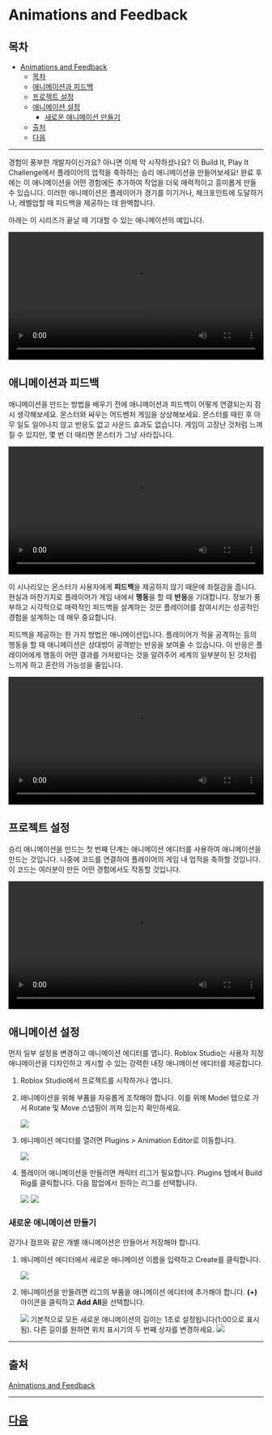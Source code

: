# Animations and Feedback

## 목차
- [Animations and Feedback](#animations-and-feedback)
  - [목차](#목차)
  - [애니메이션과 피드백](#애니메이션과-피드백)
  - [프로젝트 설정](#프로젝트-설정)
  - [애니메이션 설정](#애니메이션-설정)
    - [새로운 애니메이션 만들기](#새로운-애니메이션-만들기)
  - [출처](#출처)
  - [다음](#다음)

---
경험이 풍부한 개발자이신가요? 아니면 이제 막 시작하셨나요? 이 Build It, Play It Challenge에서 플레이어의 업적을 축하하는 승리 애니메이션을 만들어보세요! 완료 후에는 이 애니메이션을 어떤 경험에든 추가하여 작업을 더욱 매력적이고 흥미롭게 만들 수 있습니다. 이러한 애니메이션은 플레이어가 경기를 이기거나, 체크포인트에 도달하거나, 레벨업할 때 피드백을 제공하는 데 완벽합니다.

아래는 이 시리즈가 끝날 때 기대할 수 있는 애니메이션의 예입니다.

<video controls src="../img/04_02_Animations_and_Feedback/victoryPose_finalSingleObbyExample_web.mp4" width="100%"></video>

## 애니메이션과 피드백

애니메이션을 만드는 방법을 배우기 전에 애니메이션과 피드백이 어떻게 연결되는지 잠시 생각해보세요. 몬스터와 싸우는 어드벤처 게임을 상상해보세요. 몬스터를 때린 후 아무 일도 일어나지 않고 반응도 없고 사운드 효과도 없습니다. 게임이 고장난 것처럼 느껴질 수 있지만, 몇 번 더 때리면 몬스터가 그냥 사라집니다.

<video controls src="../img/04_02_Animations_and_Feedback/showNPCAnimationsFeedback_noFeedback.mp4" width="100%"></video>

이 시나리오는 몬스터가 사용자에게 **피드백**을 제공하지 않기 때문에 좌절감을 줍니다. 현실과 마찬가지로 플레이어가 게임 내에서 **행동**을 할 때 **반응**을 기대합니다. 정보가 풍부하고 시각적으로 매력적인 피드백을 설계하는 것은 플레이어를 참여시키는 성공적인 경험을 설계하는 데 매우 중요합니다.

피드백을 제공하는 한 가지 방법은 애니메이션입니다. 플레이어가 적을 공격하는 등의 행동을 할 때 애니메이션은 상대방이 공격받는 반응을 보여줄 수 있습니다. 이 반응은 플레이어에게 행동이 어떤 결과를 가져왔다는 것을 알려주어 세계의 일부분이 된 것처럼 느끼게 하고 혼란의 가능성을 줄입니다.

<video controls src="../img/04_02_Animations_and_Feedback/showNPCAnimationsFeedback_withFeedback.mp4" width="100%"></video>

## 프로젝트 설정

승리 애니메이션을 만드는 첫 번째 단계는 애니메이션 에디터를 사용하여 애니메이션을 만드는 것입니다. 나중에 코드를 연결하여 플레이어의 게임 내 업적을 축하할 것입니다. 이 코드는 여러분이 만든 어떤 경험에서도 작동할 것입니다.

<video controls src="../img/04_02_Animations_and_Feedback/showFinalAnimation_singleAlt.mp4" width="100%"></video>

## 애니메이션 설정

먼저 일부 설정을 변경하고 애니메이션 에디터를 엽니다. Roblox Studio는 사용자 지정 애니메이션을 디자인하고 게시할 수 있는 강력한 내장 애니메이션 에디터를 제공합니다.

1. Roblox Studio에서 프로젝트를 시작하거나 엽니다.
2. 애니메이션을 위해 부품을 자유롭게 조작해야 합니다. 이를 위해 Model 탭으로 가서 Rotate 및 Move 스냅핑이 꺼져 있는지 확인하세요.

   <img src="../img/04_02_Animations_and_Feedback/turn-off-snap.png.webp" />

3. 애니메이션 에디터를 열려면 Plugins > Animation Editor로 이동합니다.

   <img src="../img/04_02_Animations_and_Feedback/open-animation-editor.png.webp" />

4. 플레이어 애니메이션을 만들려면 캐릭터 리그가 필요합니다. Plugins 탭에서 Build Rig를 클릭합니다. 다음 팝업에서 원하는 리그를 선택합니다.

   <GridContainer numColumns="2">
     <img src="../img/04_02_Animations_and_Feedback/bipi_t2_createRig_rigBuilder.jpg.webp" />
     <img src="../img/04_02_Animations_and_Feedback/bipi_t2_createRig_showRig.jpg.webp" />
   </GridContainer>

### 새로운 애니메이션 만들기

걷기나 점프와 같은 개별 애니메이션은 만들어서 저장해야 합니다.

1. 애니메이션 에디터에서 새로운 애니메이션 이름을 입력하고 Create를 클릭합니다.

   <img src="../img/04_02_Animations_and_Feedback/ccs2020_t2_createAnimationName.png.webp" />

2. 애니메이션을 만들려면 리그의 부품을 애니메이션 에디터에 추가해야 합니다. **(+)** 아이콘을 클릭하고 **Add All**을 선택합니다.

   <img src="../img/04_02_Animations_and_Feedback/ccs2020_t2_clickAEPlus.png.webp" />

   <Alert severity="info">
   기본적으로 모든 새로운 애니메이션의 길이는 1초로 설정됩니다(1:00으로 표시됨). 다른 길이를 원하면 위치 표시기의 두 번째 상자를 변경하세요.

   <img src="../img/04_02_Animations_and_Feedback/ccs2020_t2_changeLength.png.webp" />
   </Alert>

---
## 출처
[Animations and Feedback](https://create.roblox.com/docs/ko-kr/education/build-it-play-it-island-of-move/animations-and-feedback)

---
## [다음](./04_03_Designing_Poses.md)
